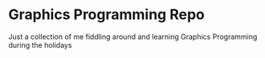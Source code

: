 # Graphics Programming Repo

Just a collection of me fiddling around and learning Graphics Programming during the holidays
